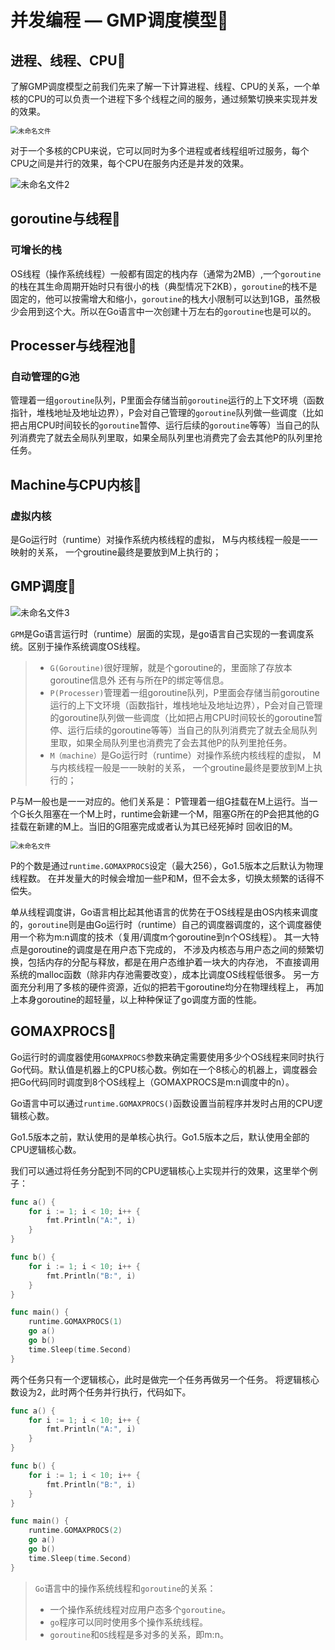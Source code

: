 

# 并发编程 — GMP调度模型🚄

## 进程、线程、CPU🚅

了解GMP调度模型之前我们先来了解一下计算进程、线程、CPU的关系，一个单核的CPU的可以负责一个进程下多个线程之间的服务，通过频繁切换来实现并发的效果。

<img src="F:\我的笔记\49.go语言基础\assets\未命名文件-1575443585722.png" alt="未命名文件" style="zoom:75%;" />

对于一个多核的CPU来说，它可以同时为多个进程或者线程组听过服务，每个CPU之间是并行的效果，每个CPU在服务内还是并发的效果。

![未命名文件2](F:\我的笔记\49.go语言基础\assets\未命名文件2.png)

## goroutine与线程📠

### 可增长的栈

OS线程（操作系统线程）一般都有固定的栈内存（通常为2MB）,一个`goroutine`的栈在其生命周期开始时只有很小的栈（典型情况下2KB），`goroutine`的栈不是固定的，他可以按需增大和缩小，`goroutine`的栈大小限制可以达到1GB，虽然极少会用到这个大。所以在Go语言中一次创建十万左右的`goroutine`也是可以的。

## Processer与线程池🚈

### 自动管理的G池

管理着一组`goroutine`队列，P里面会存储当前`goroutine`运行的上下文环境（函数指针，堆栈地址及地址边界），P会对自己管理的`goroutine`队列做一些调度（比如把占用CPU时间较长的`goroutine`暂停、运行后续的`goroutine`等等）当自己的队列消费完了就去全局队列里取，如果全局队列里也消费完了会去其他P的队列里抢任务。

## Machine与CPU内核🚝

### 虚拟内核

是Go运行时（runtime）对操作系统内核线程的虚拟， M与内核线程一般是一一映射的关系， 一个groutine最终是要放到M上执行的；

## GMP调度🚞

![未命名文件3](F:\我的笔记\49.go语言基础\assets\未命名文件3-1575444304795.png)

`GPM`是Go语言运行时（runtime）层面的实现，是go语言自己实现的一套调度系统。区别于操作系统调度OS线程。

> - `G(Goroutine)`很好理解，就是个goroutine的，里面除了存放本goroutine信息外 还有与所在P的绑定等信息。
> - `P(Processer)`管理着一组goroutine队列，P里面会存储当前goroutine运行的上下文环境（函数指针，堆栈地址及地址边界），P会对自己管理的goroutine队列做一些调度（比如把占用CPU时间较长的goroutine暂停、运行后续的goroutine等等）当自己的队列消费完了就去全局队列里取，如果全局队列里也消费完了会去其他P的队列里抢任务。
> - `M（machine）`是Go运行时（runtime）对操作系统内核线程的虚拟， M与内核线程一般是一一映射的关系， 一个groutine最终是要放到M上执行的；

P与M一般也是一一对应的。他们关系是： P管理着一组G挂载在M上运行。当一个G长久阻塞在一个M上时，runtime会新建一个M，阻塞G所在的P会把其他的G 挂载在新建的M上。当旧的G阻塞完成或者认为其已经死掉时 回收旧的M。

<img src="F:\我的笔记\49.go语言基础\assets\未命名文件.png" alt="未命名文件" style="zoom:75%;" />

P的个数是通过`runtime.GOMAXPROCS`设定（最大256），Go1.5版本之后默认为物理线程数。 在并发量大的时候会增加一些P和M，但不会太多，切换太频繁的话得不偿失。

单从线程调度讲，Go语言相比起其他语言的优势在于OS线程是由OS内核来调度的，`goroutine`则是由Go运行时（runtime）自己的调度器调度的，这个调度器使用一个称为m:n调度的技术（复用/调度m个goroutine到n个OS线程）。 其一大特点是goroutine的调度是在用户态下完成的， 不涉及内核态与用户态之间的频繁切换，包括内存的分配与释放，都是在用户态维护着一块大的内存池， 不直接调用系统的malloc函数（除非内存池需要改变），成本比调度OS线程低很多。 另一方面充分利用了多核的硬件资源，近似的把若干goroutine均分在物理线程上， 再加上本身goroutine的超轻量，以上种种保证了go调度方面的性能。

## GOMAXPROCS🚂

Go运行时的调度器使用`GOMAXPROCS`参数来确定需要使用多少个OS线程来同时执行Go代码。默认值是机器上的CPU核心数。例如在一个8核心的机器上，调度器会把Go代码同时调度到8个OS线程上（GOMAXPROCS是m:n调度中的n）。

Go语言中可以通过`runtime.GOMAXPROCS()`函数设置当前程序并发时占用的CPU逻辑核心数。

Go1.5版本之前，默认使用的是单核心执行。Go1.5版本之后，默认使用全部的CPU逻辑核心数。

我们可以通过将任务分配到不同的CPU逻辑核心上实现并行的效果，这里举个例子：

```go
func a() {
	for i := 1; i < 10; i++ {
		fmt.Println("A:", i)
	}
}

func b() {
	for i := 1; i < 10; i++ {
		fmt.Println("B:", i)
	}
}

func main() {
	runtime.GOMAXPROCS(1)
	go a()
	go b()
	time.Sleep(time.Second)
}
```

两个任务只有一个逻辑核心，此时是做完一个任务再做另一个任务。 将逻辑核心数设为2，此时两个任务并行执行，代码如下。

```go
func a() {
	for i := 1; i < 10; i++ {
		fmt.Println("A:", i)
	}
}

func b() {
	for i := 1; i < 10; i++ {
		fmt.Println("B:", i)
	}
}

func main() {
	runtime.GOMAXPROCS(2)
	go a()
	go b()
	time.Sleep(time.Second)
}
```

> `Go`语言中的操作系统线程和`goroutine`的关系：
>
> - 一个操作系统线程对应用户态多个`goroutine`。
> - `go`程序可以同时使用多个操作系统线程。
> - `goroutine`和`OS`线程是多对多的关系，即m:n。